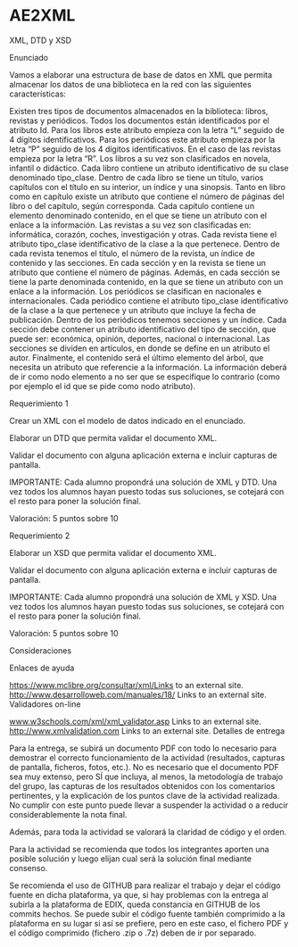 # AE2XML
XML, DTD y XSD

Enunciado

Vamos a elaborar una estructura de base de datos en XML que permita almacenar los datos de una biblioteca en la red con las siguientes características:

Existen tres tipos de documentos almacenados en la biblioteca: libros, revistas y periódicos. Todos los documentos están identificados por el atributo Id.
Para los libros este atributo empieza con la letra “L” seguido de 4 dígitos identificativos.
Para los periódicos este atributo empieza por la letra “P” seguido de los 4 dígitos identificativos.
En el caso de las revistas empieza por la letra “R”.
Los libros a su vez son clasificados en novela, infantil o didáctico. Cada libro contiene un atributo identificativo de su clase denominado tipo_clase. Dentro de cada libro se tiene un título, varios capítulos con el título en su interior, un índice y una sinopsis. Tanto en libro como en capítulo existe un atributo que contiene el número de páginas del libro o del capítulo, según corresponda. Cada capítulo contiene un elemento denominado contenido, en el que se tiene un atributo con el enlace a la información.
Las revistas a su vez son clasificadas en: informática, corazón, coches, investigación y otras. Cada revista tiene el atributo tipo_clase identificativo de la clase a la que pertenece. Dentro de cada revista tenemos el título, el número de la revista, un índice de contenido y las secciones. En cada sección y en la revista se tiene un atributo que contiene el número de páginas. Además, en cada sección se tiene la parte denominada contenido, en la que se tiene un atributo con un enlace a la información.
Los periódicos se clasifican en nacionales e internacionales. Cada periódico contiene el atributo tipo_clase identificativo de la clase a la que pertenece y un atributo que incluye la fecha de publicación. Dentro de los periódicos tenemos secciones y un índice. Cada sección debe contener un atributo identificativo del tipo de sección, que puede ser: económica, opinión, deportes, nacional o internacional. Las secciones se dividen en artículos, en donde se define en un atributo el autor. Finalmente, el contenido será el último elemento del árbol, que necesita un atributo que referencie a la información.
La información deberá de ir como nodo elemento a no ser que se especifique lo contrario (como por ejemplo el id que se pide como nodo atributo).

Requerimiento 1

Crear un XML con el modelo de datos indicado en el enunciado.

Elaborar un DTD que permita validar el documento XML.

Validar el documento con alguna aplicación externa e incluir capturas de pantalla.

IMPORTANTE: Cada alumno propondrá una solución de XML y DTD. Una vez todos los alumnos hayan puesto todas sus soluciones, se cotejará con el resto para poner la solución final.

Valoración: 5 puntos sobre 10

Requerimiento 2

Elaborar un XSD que permita validar el documento XML.

Validar el documento con alguna aplicación externa e incluir capturas de pantalla.

IMPORTANTE: Cada alumno propondrá una solución de XML y XSD. Una vez todos los alumnos hayan puesto todas sus soluciones, se cotejará con el resto para poner la solución final.

Valoración: 5 puntos sobre 10

Consideraciones

Enlaces de ayuda

https://www.mclibre.org/consultar/xml/Links to an external site.
http://www.desarrolloweb.com/manuales/18/ Links to an external site.
Validadores on-line

www.w3schools.com/xml/xml_validator.asp Links to an external site.
http://www.xmlvalidation.com Links to an external site.
Detalles de entrega

Para la entrega, se subirá un documento PDF con todo lo necesario para demostrar el correcto funcionamiento de la actividad (resultados, capturas de pantalla, ficheros, fotos, etc.). No es necesario que el documento PDF sea muy extenso, pero SÍ que incluya, al menos, la metodología de trabajo del grupo, las capturas de los resultados obtenidos con los comentarios pertinentes, y la explicación de los puntos clave de la actividad realizada. No cumplir con este punto puede llevar a suspender la actividad o a reducir considerablemente la nota final.

Además, para toda la actividad se valorará la claridad de código y el orden.

Para la actividad se recomienda que todos los integrantes aporten una posible solución y luego elijan cual será la solución final mediante consenso.

Se recomienda el uso de GITHUB para realizar el trabajo y dejar el código fuente en dicha plataforma, ya que, si hay problemas con la entrega al subirla a la plataforma de EDIX, queda constancia en GITHUB de los commits hechos. Se puede subir el código fuente también comprimido a la plataforma en su lugar si así se prefiere, pero en este caso, el fichero PDF y el código comprimido (fichero .zip o .7z) deben de ir por separado.